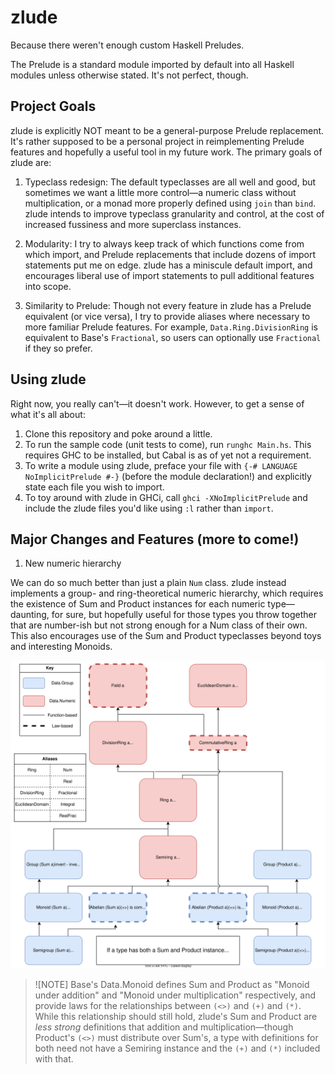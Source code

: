 # zlude

Because there weren't enough custom Haskell Preludes.

The Prelude is a standard module imported by default into all Haskell modules unless otherwise stated. It's not perfect, though.

## Project Goals

zlude is explicitly NOT meant to be a general-purpose Prelude replacement. It's rather supposed to be a personal project in reimplementing Prelude features and hopefully a useful tool in my future work. The primary goals of zlude are:

1. Typeclass redesign: The default typeclasses are all well and good, but sometimes we want a little more control—a numeric class without multiplication, or a monad more properly defined using `join` than `bind`. zlude intends to improve typeclass granularity and control, at the cost of increased fussiness and more superclass instances.

2. Modularity: I try to always keep track of which functions come from which import, and Prelude replacements that include dozens of import statements put me on edge. zlude has a miniscule default import, and encourages liberal use of import statements to pull additional features into scope.

3. Similarity to Prelude: Though not every feature in zlude has a Prelude equivalent (or vice versa), I try to provide aliases where necessary to more familiar Prelude features. For example, `Data.Ring.DivisionRing` is equivalent to Base's `Fractional`, so users can optionally use `Fractional` if they so prefer.

## Using zlude

Right now, you really can't—it doesn't work. However, to get a sense of what it's all about:

1. Clone this repository and poke around a little.
2. To run the sample code (unit tests to come), run `runghc Main.hs`. This requires GHC to be installed, but Cabal is as of yet not a requirement.
3. To write a module using zlude, preface your file with `{-# LANGUAGE NoImplicitPrelude #-}` (before the module declaration!) and explicitly state each file you wish to import.
4. To toy around with zlude in GHCi, call `ghci -XNoImplicitPrelude` and include the zlude files you'd like using `:l` rather than `import`.

## Major Changes and Features (more to come!)

1. New numeric hierarchy

We can do so much better than just a plain `Num` class. zlude instead implements a group- and ring-theoretical numeric hierarchy, which requires the existence of Sum and Product instances for each numeric type—daunting, for sure, but hopefully useful for those types you throw together that are number-ish but not strong enough for a Num class of their own. This also encourages use of the Sum and Product typeclasses beyond toys and interesting Monoids.

![The numeric hierarchy, which begins with double branches of Semigroup-Monoid-Group for both Sum and Product, combines at Semiring and Ring, and continues into DivisionRing, EuclideanDomain, and Field.](./docs/numeric_hierarchy.svg)

> ![NOTE]
> Base's Data.Monoid defines Sum and Product as "Monoid under addition" and "Monoid under multiplication" respectively, and provide laws for the relationships between `(<>)` and `(+)` and `(*)`. While this relationship should still hold, zlude's Sum and Product are *less strong* definitions that addition and multiplication—though Product's `(<>)` must distribute over Sum's, a type with definitions for both need not have a Semiring instance and the `(+)` and `(*)` included with that.
